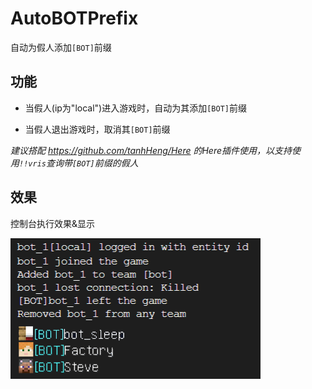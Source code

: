 # AutoBOTPrefix
自动为假人添加`[BOT]`前缀

## 功能

- 当假人(ip为"local")进入游戏时，自动为其添加`[BOT]`前缀

- 当假人退出游戏时，取消其`[BOT]`前缀

*建议搭配 https://github.com/tanhHeng/Here 的Here插件使用，以支持使用`!!vris`查询带`[BOT]`前缀的假人*

## 效果

控制台执行效果&显示

![example](./autobotprefix_img.png)
